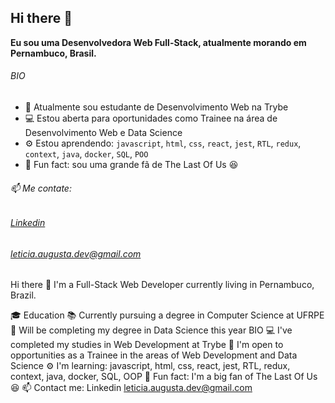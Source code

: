 ## Hi there 👋
__Eu sou uma Desenvolvedora Web Full-Stack, atualmente morando em Pernambuco, Brasil.__

###### BIO

* 🌱 Atualmente sou estudante de Desenvolvimento Web na Trybe
* 💻 Estou aberta para oportunidades como Trainee na área de Desenvolvimento Web e Data Science
* ⚙️ Estou aprendendo: ```javascript```, ```html```, ```css```, ```react```, ```jest```, ```RTL```,  ```redux```, ```context```, ```java```, ```docker```, ```SQL```, ```POO```
* 💫 Fun fact: sou uma grande fã de The Last Of Us 😆
###### 📫 Me contate: 
###### [Linkedin](https://www.linkedin.com/in/leticia-augusta/1/) 
###### leticia.augusta.dev@gmail.com

Hi there 👋
I'm a Full-Stack Web Developer currently living in Pernambuco, Brazil.

🎓 Education
📚 Currently pursuing a degree in Computer Science at UFRPE
🌟 Will be completing my degree in Data Science this year
BIO
💻 I've completed my studies in Web Development at Trybe
🚀 I'm open to opportunities as a Trainee in the areas of Web Development and Data Science
⚙️ I'm learning: javascript, html, css, react, jest, RTL, redux, context, java, docker, SQL, OOP
💫 Fun fact: I'm a big fan of The Last Of Us 😆
📫 Contact me:
Linkedin
leticia.augusta.dev@gmail.com
<!--
**Hey-Lets-code/Hey-Lets-code** is a ✨ _special_ ✨ repository because its `README.md` (this file) appears on your GitHub profile.

Here are some ideas to get you started:

- 🔭 I’m currently working on ...
- 🌱 I’m currently learning ...
- 👯 I’m looking to collaborate on ...
- 🤔 I’m looking for help with ...
- 💬 Ask me about ...
- 📫 How to reach me: ...
- 😄 Pronouns: ...
- ⚡ Fun fact: ...
-->
